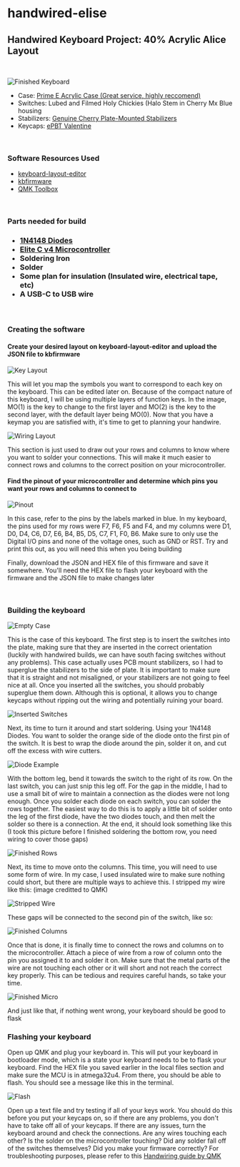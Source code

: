 # handwired-elise

<h2> Handwired Keyboard Project: 40% Acrylic Alice Layout </h2>
<br />

 ![Finished Keyboard](https://github.com/thekevinliao/handwired-elise/blob/main/images/finished_board.jpeg)

 <ul>
    <li>Case: <a href="https://www.etsy.com/listing/689561858/prime-e-acrylic-case?ref=shop_home_active_12&crt=1&variation0=1080073886&variation1=1553392155">Prime E Acrylic Case (Great service, highly reccomend)</a></li>
    <li>Switches: Lubed and Filmed Holy Chickies (Halo Stem in Cherry Mx Blue housing</li>
    <li>Stabilizers: <a href="https://flashquark.com/product/genuine-cherry-plate-mounted-stabilizers/">Genuine Cherry Plate-Mounted Stabilizers</a>
    <li>Keycaps: <a href = "https://www.originativeco.com/products/pbt-valentine">ePBT Valentine</a></li>
 </ul>

 <br />


<h3>Software Resources Used</h3>
<ul>
    <li><a href = "http://www.keyboard-layout-editor.com/">keyboard-layout-editor</a></li>
    <li><a href = "https://kbfirmware.com/">kbfirmware</a></li>
    <li><a href = "https://github.com/qmk/qmk_toolbox">QMK Toolbox</a></li>
</ul>

<br />

<h3>Parts needed for build<h3>
<ul>
    <li><a href = "https://flashquark.com/product/1n4148-diodes/">1N4148 Diodes</a></li>
    <li><a href = "https://keeb.io/products/elite-c-low-profile-version-usb-c-pro-micro-replacement-atmega32u4">Elite C v4 Microcontroller</a></li>
    <li>Soldering Iron</li>
    <li>Solder</li>
    <li>Some plan for insulation (Insulated wire, electrical tape, etc)</li>
    <li>A USB-C to USB wire</li>
</ul>

<br />

<h3>Creating the software</h3>
<h4>Create your desired layout on keyboard-layout-editor and upload the JSON file to kbfirmware</h4>

 ![Key Layout](https://github.com/thekevinliao/handwired-elise/blob/main/images/kbfirmware_key_editor.JPG)

<p>This will let you map the symbols you want to correspond to each key on the keyboard. This can be edited later on. Because of the compact nature of this keyboard,
I will be using multiple layers of function keys. In the image, MO(1) is the key to change to the first layer and MO(2) is the key to the second layer, with the default layer
being MO(0). Now that you have a keymap you are satisfied with, it's time to get to planning your handwire. </p>

![Wiring Layout](https://github.com/thekevinliao/handwired-elise/blob/main/images/kbfirmware_wiring.jpg)

<p>This section is just used to draw out your rows and columns to know where you want to solder your connections. This will make it much easier to connect rows and columns to the correct
position on your microcontroller.</p>

<h4>Find the pinout of your microcontroller and determine which pins you want your rows and columns to connect to</h4>

![Pinout](https://github.com/thekevinliao/handwired-elise/blob/main/images/pinout.png)

<p>In this case, refer to the pins by the labels marked in blue. In my keyboard, the pins used for my rows were F7, F6, F5 and F4, and my columns were 
D1, D0, D4, C6, D7, E6, B4, B5, D5, C7, F1, F0, B6. Make sure to only use the Digital I/O pins and none of the voltage ones, such as GND or RST. Try and print this out, as you will need this when you being building</p>
<p>Finally, download the JSON and HEX file of this firmware and save it somewhere. You'll need the HEX file to flash your keyboard with the firmware and the JSON file to make changes later</p>

<br />

<h3>Building the keyboard</h3>

![Empty Case](https://github.com/thekevinliao/handwired-elise/blob/main/images/empty_case.jpg)

<p>This is the case of this keyboard. The first step is to insert the switches into the plate, making sure that they are inserted in the correct orientation (luckily with handwired builds, we can have south facing switches without any problems). This case actually uses PCB mount stabilizers, so I had to superglue the stabilizers to the side of plate. It is important to make sure that it is straight and not misaligned, or your stabilizers are not going to feel nice at all. Once you inserted all the switches, you should probably superglue them down. Although this is optional, it allows you to change keycaps without ripping out the wiring and potentially ruining your board.</p>

![Inserted Switches](https://github.com/thekevinliao/handwired-elise/blob/main/images/inserted_switches.jpg)

<p>Next, its time to turn it around and start soldering. Using your 1N4148 Diodes. You want to solder the orange side of the diode onto the first pin of the switch. It is best to wrap the diode around the pin, solder it on, and cut off the excess with wire cutters.</p>

![Diode Example](https://github.com/thekevinliao/handwired-elise/blob/main/images/diode_example.png)

<p>With the bottom leg, bend it towards the switch to the right of its row. On the last switch, you can just snip this leg off. For the gap in the middle, I had to use a small bit of wire to maintain a connection as the diodes were not long enough. Once you solder each diode on each switch, you can solder the rows together. The easiest way to do this is to apply a little bit of solder onto the leg of the first diode, have the two diodes touch, and then melt the solder so there is a connection. At the end, it should look something like this (I took this picture before I finished soldering the bottom row, you need wiring to cover those gaps)</p>

![Finished Rows](https://github.com/thekevinliao/handwired-elise/blob/main/images/soldered_horizontal_diodes.jpg)

<p>Next, its time to move onto the columns. This time, you will need to use some form of wire. In my case, I used insulated wire to make sure nothing could short, but there are multiple ways to achieve this. I stripped my wire like this: (image creditted to QMK)</p>

![Stripped Wire](https://github.com/thekevinliao/handwired-elise/blob/main/images/stripped_wire.jpeg)

<p>These gaps will be connected to the second pin of the switch, like so: </p>

![Finished Columns](https://github.com/thekevinliao/handwired-elise/blob/main/images/soldered_vertical_diodes.jpg)

<p>Once that is done, it is finally time to connect the rows and columns on to the microcontroller. Attach a piece of wire from a row of column onto the pin you assigned it to and solder it on. Make sure that the metal parts of the wire are not touching each other or it will short and not reach the correct key properly. This can be tedious and requires careful hands, so take your time.</p>

![Finished Micro](https://github.com/thekevinliao/handwired-elise/blob/main/images/soldered_to_microcontroller.jpeg)

<p>And just like that, if nothing went wrong, your keyboard should be good to flask</p>

<h3>Flashing your keyboard</h3>
<p>Open up QMK and plug your keyboard in. This will put your keyboard in bootloader mode, which is a state your keyboard needs to be to flask your keyboard. Find the HEX file you saved earlier in the local files section and make sure the MCU is in atmega32u4. From there, you should be able to flash. You should see a message like this in the terminal.</p>

![Flash](https://github.com/thekevinliao/handwired-elise/blob/main/images/qmk_flash.png)

</p>Open up a text file and try testing if all of your keys work. You should do this before you put your keycaps on, so if there are any problems, you don't have to take off all of your keycaps. If there are any issues, turn the keyboard around and check the connections. Are any wires touching each other? Is the solder on the microcontroller touching? Did any solder fall off of the switches themselves? Did you make your firmware correctly? For troubleshooting purposes, please refer to this <a href="https://beta.docs.qmk.fm/using-qmk/guides/keyboard-building/hand_wire">Handwiring guide by QMK</a></p>
